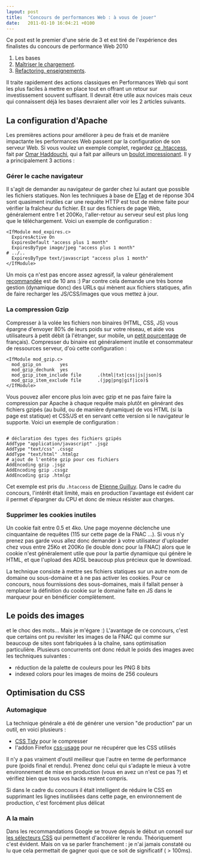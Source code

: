 ```yaml
---
layout: post
title:  "Concours de performances Web : à vous de jouer"
date:   2011-01-10 16:04:21 +0100
---
```

Ce post est le premier d'une série de 3 et est tiré de l'expérience des finalistes du concours de performance Web 2010
<nav>
<ol>
  <li>Les bases</li>
  <li><a href="http://braincracking.org/?p=617">Maîtriser le chargement</a>.</li>
  <li><a href="http://braincracking.org/?p=696">Refactoring, enseignements</a>.</li>
</ol>
</nav>
Il traite rapidement des actions classiques en Performances Web qui sont les plus faciles à mettre en place tout en offrant un retour sur investissement souvent suffisant. Il devrait être utile aux novices mais ceux qui connaissent déjà les bases devraient aller voir les 2 articles suivants.
<!--more-->

<h2>La configuration d'Apache</h2>
Les premières actions pour améliorer à peu de frais et de manière impactante les performances Web passent par la configuration de son serveur Web. Si vous voulez un exemple complet, regardez <a href="http://entries.webperf-contest.com/4ce63091aafd1/sources/htaccess.txt">ce .htaccess</a>, fait par <a href="http://twitter.com/omarnetfr">Omar Haddouchi</a>, qui a fait par ailleurs un <a href="https://gist.github.com/22fbd663646947a3d3ba">boulot impressionant</a>. Il y a principalement 3 actions :
<h3>Gérer le cache navigateur</h3>
Il s'agit de demander au navigateur de garder chez lui autant que possible les fichiers statiques. Non les techniques à base de <a href="http://en.wikipedia.org/wiki/HTTP_ETag">ETag</a> et de réponse 304 sont quasiment inutiles car une requête <abbr>HTTP</abbr> est tout de même faite pour vérifier la fraîcheur du fichier. Et sur des fichiers de page Web, généralement entre 1 et 200Ko, l'aller-retour au serveur seul est plus long que le téléchargement. Voici un exemple de configuration :
<pre><code>&lt;IfModule mod_expires.c&gt;
  ExpiresActive On
  ExpiresDefault "access plus 1 month"
  ExpiresByType image/jpeg "access plus 1 month"
# ../..
  ExpiresByType text/javascript "access plus 1 month"
&lt;/IfModule&gt;
</code></pre>
Un mois ça n'est pas encore assez agressif, la valeur généralement <a href="http://developer.yahoo.com/performance/rules.html#expires">recommandée</a> est de 10 ans :) Par contre cela demande une très bonne gestion (dynamique donc) des URLs qui mènent aux fichiers statiques, afin de faire recharger les <abbr>JS/CSS/</abbr>images que vous mettez à jour.
<h3>La compression <abbr>Gzip</abbr></h3>
Compresser à la volée les fichiers non binaires (<abbr>HTML, CSS, JS</abbr>) vous épargne d'envoyer 80% de leurs poids sur votre réseau, et aide vos utilisateurs à petit débit (à l'étranger, sur mobile, un <a href="http://royal.pingdom.com/2010/11/12/real-connection-speeds-for-internet-users-across-the-world/">petit pourcentage</a> de français). Compresser du binaire est généralement inutile et consommateur de ressources serveur, d'où cette configuration :
<pre><code>&lt;IfModule mod_gzip.c&gt;
  mod_gzip_on       yes
  mod_gzip_dechunk  yes
  mod_gzip_item_include file      .(html|txt|css|js|json)$
  mod_gzip_item_exclude file      .(jpg|png|gif|ico)$
&lt;/IfModule&gt;
</code></pre>
Vous pouvez aller encore plus loin avec gzip et ne pas faire faire la compression par Apache à chaque requête mais plutôt en générant des fichiers gzipés (au build, ou de manière dynamique) de vos HTML (si la page est statique) et CSS/JS et en servant cette version si le navigateur le supporte. Voici un exemple de configuration :
<pre><code>
# déclaration des types des fichiers gzipés
AddType "application/javascript" .jsgz
AddType "text/css" .cssgz
AddType "text/html" .htmlgz
# ajout de l'entête gzip pour ces fichiers
AddEncoding gzip .jsgz
AddEncoding gzip .cssgz
AddEncoding gzip .htmlgz
</code></pre>
Cet exemple est pris du <code>.htaccess</code> de <a href="ftp://ftp.alwaysdata.com/entries/4ccbf6fa4c539/.htaccess">Etienne Guilluy</a>. Dans le cadre du concours, l'intérêt était limité, mais en production l'avantage est évident car il permet d'épargner du CPU et donc de mieux résister aux charges.
<h3>Supprimer les <span lang="en">cookies</span> inutiles</h3>
Un <span lang="en">cookie</span> fait entre 0.5 et 4ko. Une page moyenne déclenche une cinquantaine de requêtes (115 sur cette page de la FNAC ...). Si vous n'y prenez pas garde vous allez donc demander à votre utilisateur d'uploader chez vous entre 25Ko et 200Ko (le double donc pour la FNAC) alors que le cookie n'est généralement utile que pour la partie dynamique qui génère le <abbr>HTML</abbr>, et que l'upload des <abbr>ADSL</abbr> beaucoup plus précieux que le download.

La technique consiste à mettre ses fichiers statiques sur un autre nom de domaine ou sous-domaine et à ne pas activer les cookies. Pour ce concours, nous fournissions des sous-domaines, mais il fallait penser à remplacer la définition du cookie sur le domaine faite en JS dans le marqueur pour en bénéficier complètement.
<h2>Le poids des images</h2>
et le choc des mots... Mais je m'égare :) L'avantage de ce concours, c'est que certains ont pu revisiter les images de la FNAC qui comme sur beaucoup de sites sont fabriquées à la chaîne, sans optimisation particulière. Plusieurs concurrents ont donc réduit le poids des images avec les techniques suivantes :
<ul>
  <li>réduction de la palette de couleurs pour les <abbr>PNG</abbr> 8 bits</li>
  <li><span lang="en">indexed colors</span> pour les images de moins de 256 couleurs</li>
</ul>
<h2>Optimisation du CSS</h2>
<h3>Automagique</h3>
La technique générale a été de générer une version "de production" par un outil, en voici plusieurs :
<ul>
  <li><a lang="en" href="http://csstidy.sourceforge.net/">CSS Tidy</a> pour le compresser</li>
  <li>l'<span lang="en">addon</span> Firefox <a lang="en" href="https://addons.mozilla.org/en-US/firefox/addon/10704/">css-usage</a> pour ne récupérer que les <abbr>CSS</abbr> utilisés</li>
</ul>
Il n'y a pas vraiment d'outil meilleur que l'autre en terme de performance pure (poids final et rendu). Prenez donc celui qui s'adapte le mieux à votre environnement de mise en production (vous en avez un n'est ce pas ?) et vérifiez bien que tous vos hacks restent compris.

Si dans le cadre du concours il était intelligent de réduire le <abbr>CSS</abbr> en supprimant les lignes inutilisées dans cette page, en environnement de production, c'est forcément plus délicat
<h3>A la main</h3>
Dans les recommandations Google se trouve depuis le début un conseil sur <a href="http://code.google.com/intl/fr/speed/page-speed/docs/rendering.html#UseEfficientCSSSelectors">les sélecteurs CSS</a> qui permettent d'accélérer le rendu. Théoriquement c'est évident. Mais on va se parler franchement : je n'ai jamais constaté ou lu que cela permettait de gagner quoi que ce soit de significatif ( &gt; 100ms).
